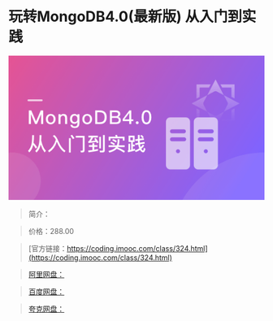 # 玩转MongoDB4.0(最新版) 从入门到实践

![img](../../assets/5fce06a909699a7c05400304.png)

> 简介：

> 价格：288.00

> [官方链接：https://coding.imooc.com/class/324.html](https://coding.imooc.com/class/324.html)

> [阿里网盘：]()

> [百度网盘：]()

> [夸克网盘：]()
